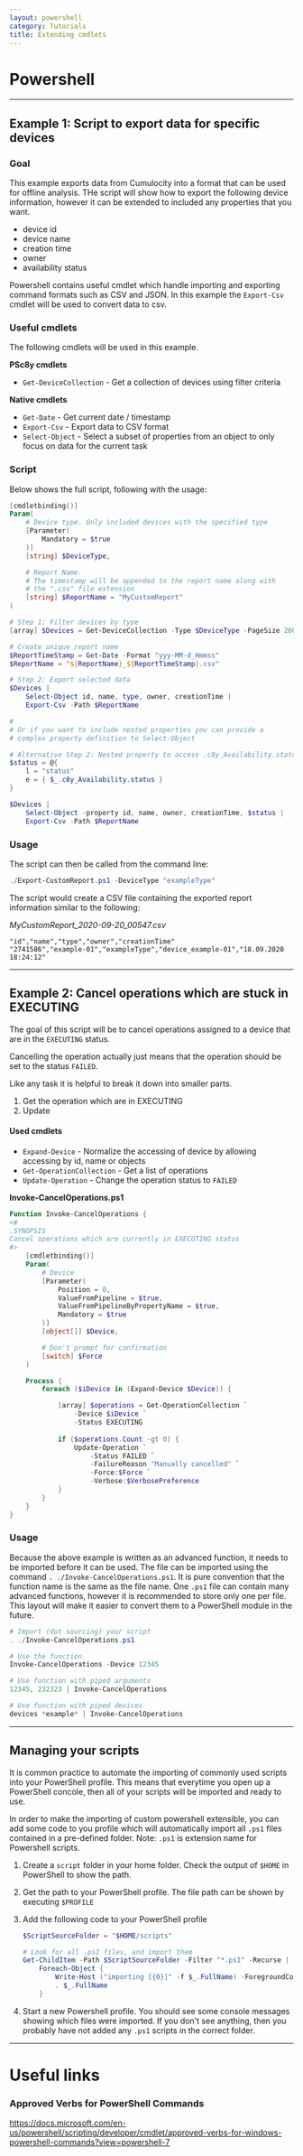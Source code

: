 ```yaml
---
layout: powershell
category: Tutorials
title: Extending cmdlets
---
```


# Powershell

---

## Example 1: Script to export data for specific devices

### Goal

This example exports data from Cumulocity into a format that can be used for offline analysis. THe script will show how to export the following device information, however it can be extended to included any properties that you want.

* device id
* device name
* creation time
* owner
* availability status

Powershell contains useful cmdlet which handle importing and exporting command formats such as CSV and JSON. In this example the `Export-Csv` cmdlet will be used to convert data to csv.

### Useful cmdlets

The following cmdlets will be used in this example.

**PSc8y cmdlets**

* `Get-DeviceCollection` - Get a collection of devices using filter criteria

**Native cmdlets**

* `Get-Date` - Get current date / timestamp
* `Export-Csv` - Export data to CSV format
* `Select-Object` - Select a subset of properties from an object to only focus on data for the current task

### Script

Below shows the full script, following with the usage:

```powershell
[cmdletbinding()]
Param(
    # Device type. Only included devices with the specified type
    [Parameter(
        Mandatory = $true
    )]
    [string] $DeviceType,

    # Report Name.
    # The timestamp will be appended to the report name along with
    # the ".csv" file extension
    [string] $ReportName = "MyCustomReport"
)

# Step 1: Filter devices by type
[array] $Devices = Get-DeviceCollection -Type $DeviceType -PageSize 2000

# Create unique report name
$ReportTimeStamp = Get-Date -Format "yyy-MM-d_Hmmss"
$ReportName = "${ReportName}_${ReportTimeStamp}.csv"

# Step 2: Export selected data
$Devices |
    Select-Object id, name, type, owner, creationTime |
    Export-Csv -Path $ReportName

#
# Or if you want to include nested properties you can provide a
# complex property definition to Select-Object

# Alternative Step 2: Nested property to access .c8y_Availability.status
$status = @{
    l = "status"
    e = { $_.c8y_Availability.status }
}

$Devices |
    Select-Object -property id, name, owner, creationTime, $status |
    Export-Csv -Path $ReportName

```

### Usage

The script can then be called from the command line:

```powershell
./Export-CustomReport.ps1 -DeviceType "exampleType"
```

The script would create a CSV file containing the exported report information similar to the following:

*MyCustomReport_2020-09-20_00547.csv*

```csv
"id","name","type","owner","creationTime"
"2741586","example-01","exampleType","device_example-01","18.09.2020 18:24:12"
```

---

## Example 2: Cancel operations which are stuck in EXECUTING

The goal of this script will be to cancel operations assigned to a device that are in the `EXECUTING` status.

Cancelling the operation actually just means that the operation should be set to the status `FAILED`.

Like any task it is helpful to break it down into smaller parts.
1. Get the operation which are in EXECUTING
2. Update 

#### Used cmdlets

* `Expand-Device` - Normalize the accessing of device by allowing accessing by id, name or objects
* `Get-OperationCollection` - Get a list of operations 
* `Update-Operation` - Change the operation status to `FAILED`


**Invoke-CancelOperations.ps1**

```powershell
Function Invoke-CancelOperations {
<# 
.SYNOPSIS
Cancel operations which are currently in EXECUTING status
#>
    [cmdletbinding()]
    Param(
        # Device
        [Parameter(
            Position = 0,
            ValueFromPipeline = $true,
            ValueFromPipelineByPropertyName = $true,
            Mandatory = $true
        )]
        [object[]] $Device,

        # Don't prompt for confirmation
        [switch] $Force
    )

    Process {
        foreach ($iDevice in (Expand-Device $Device)) {

            [array] $operations = Get-OperationCollection `
                -Device $iDevice `
                -Status EXECUTING
            
            if ($operations.Count -gt 0) {
                Update-Operation `
                    -Status FAILED `
                    -FailureReason "Manually cancelled" `
                    -Force:$Force `
                    -Verbose:$VerbosePreference
            }
        }
    }
}
```

### Usage

Because the above example is written as an advanced function, it needs to be imported before it can be used. The file can be imported using the command `. ./Invoke-CancelOperations.ps1`. It is pure convention that the function name is the same as the file name. One `.ps1` file can contain many advanced functions, however it is recommended to store only one per file. This layout will make it easier to convert them to a PowerShell module in the future.

```powershell
# Import (dot sourcing) your script
. ./Invoke-CancelOperations.ps1

# Use the function
Invoke-CancelOperations -Device 12345

# Use function with piped arguments
12345, 232323 | Invoke-CancelOperations

# Use function with piped devices
devices *example* | Invoke-CancelOperations
```

---

## Managing your scripts

It is common practice to automate the importing of commonly used scripts into your PowerShell profile. This means that everytime you open up a PowerShell concole, then all of your scripts will be imported and ready to use.

In order to make the importing of custom powershell extensible, you can add some code to you profile which will automatically import all `.ps1` files contained in a pre-defined folder. Note: `.ps1` is extension name for Powershell scripts.

1. Create a `script` folder in your home folder. Check the output of `$HOME` in PowerShell to show the path.

2. Get the path to your PowerShell profile. The file path can be shown by executing `$PROFILE`

3. Add the following code to your PowerShell profile

    ```powershell
    $ScriptSourceFolder = "$HOME/scripts"

    # Look for all .ps1 files, and import them
    Get-ChildItem -Path $ScriptSourceFolder -Filter "*.ps1" -Recurse |
        Foreach-Object {
            Write-Host ("importing [{0}]" -f $_.FullName) -ForegroundColor DarkCyan
            . $_.FullName
        }
    ```

4. Start a new Powershell profile. You should see some console messages showing which files were imported. If you don't see anything, then you probably have not added any `.ps1` scripts in the correct folder.


---
# Useful links

### Approved Verbs for PowerShell Commands

https://docs.microsoft.com/en-us/powershell/scripting/developer/cmdlet/approved-verbs-for-windows-powershell-commands?view=powershell-7
